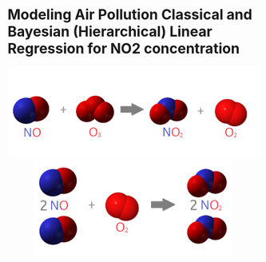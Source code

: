 # Modeling Air Pollution Classical and Bayesian (Hierarchical) Linear Regression for NO2 concentration
<center>
  <img src="reaction.png" width="600">
<img src="reaction2.png" width="400">
</center>
